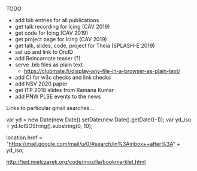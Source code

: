 TODO
  - add bib entries for all publications
  - get talk recording for Icing (CAV 2019)
  - get code for Icing (CAV 2019)
  - get project page for Icing (CAV 2019)
  - get talk, slides, code, project for Theia (SPLASH-E 2019)
  - set up and link to OrcID
  - add Reincarnate teaser (?)
  - serve .bib files as plain text
    * https://clubmate.fi/display-any-file-in-a-browser-as-plain-text/
  - add CI for w3c checks and link checks
  - add NSV 2020 paper
  - get ITP 2018 slides from Ramana Kumar
  - add PNW PLSE events to the news

Links to particular gmail searches...

var yd = new Date(new Date().setDate(new Date().getDate()-1));
var yd_iso = yd.toISOString().substring(0, 10);

location.href =  "https://mail.google.com/mail/u/0/#search/in%3Ainbox++after%3A" + yd_iso;


http://ted.mielczarek.org/code/mozilla/bookmarklet.html
